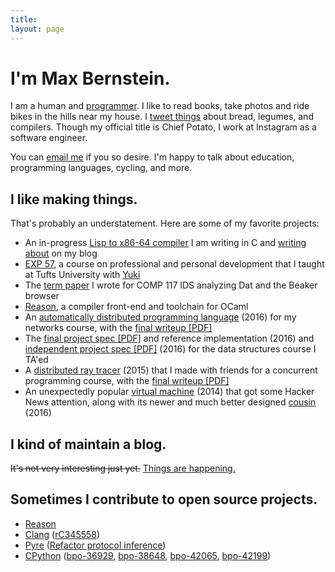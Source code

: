 ```yaml
---
title:
layout: page
---
```


<h1>I'm Max Bernstein.</h1>

I am a human and [programmer](https://github.com/tekknolagi). I like to read
books, take photos and ride bikes in the hills near my house. I [tweet
things](https://twitter.com/tekknolagi) about bread, legumes, and compilers.
Though my official title is Chief Potato, I work at Instagram as a software
engineer.

You can [email me](mailto:contact@bernsteinbear.com) if you so desire. I'm
happy to talk about education, programming languages, cycling, and more.

## I like making things.

That's probably an understatement. Here are some of my favorite projects:

* An in-progress [Lisp to x86-64 compiler](https://github.com/tekknolagi/ghuloum)
  I am writing in C and [writing about](/blog/lisp/) on my blog
* [EXP 57](/excollege/), a course on professional and personal development that
  I taught at Tufts University with [Yuki](https://yzan424.github.io/)
* The [term paper](/dat-paper/) I wrote for COMP 117 IDS
  analyzing Dat and the Beaker browser
* [Reason](https://reasonml.github.io/), a compiler front-end and toolchain for
  OCaml
* An [automatically distributed programming language](https://github.com/tekknolagi/distlisp)
  (2016) for my networks course, with the
  [final writeup [PDF]](/resources/comp112-writeup.pdf)
* The [final project spec [PDF]](/resources/comp15-homework6.pdf)
  and reference implementation (2016) and
  [independent project spec [PDF]](/resources/comp15-independent.pdf)
  (2016) for the data structures course I TA'ed
* A [distributed ray tracer](https://github.com/TheiaRT/tracer) (2015) that I
  made with friends for a concurrent programming course, with the
  [final writeup [PDF]](/resources/comp50-writeup.pdf)
* An unexpectedly popular [virtual machine](https://github.com/tekknolagi/carp)
  (2014) that got some Hacker News attention, along with its newer
  and much better designed [cousin](https://github.com/RabbitVM/rabbit) (2016)

## I kind of maintain a blog.

<del>It's not very interesting just yet.</del> [Things are happening.](/blog/)

## Sometimes I contribute to open source projects.
* [Reason](https://github.com/facebook/reason)
* [Clang](https://clang.llvm.org/)
  ([rC345558](https://reviews.llvm.org/rC345558))
* [Pyre](https://pyre-check.org/)
  ([Refactor protocol inference](https://github.com/facebook/pyre-check/commit/f14577db5940c0b4087fffe209786cd4075f37df))
* [CPython](https://www.python.org/)
  ([bpo-36929](https://github.com/python/cpython/pull/13392),
  [bpo-38648](https://github.com/python/cpython/pull/17002),
  [bpo-42065](https://github.com/python/cpython/pull/19940),
  [bpo-42199](https://github.com/python/cpython/pull/23031))
